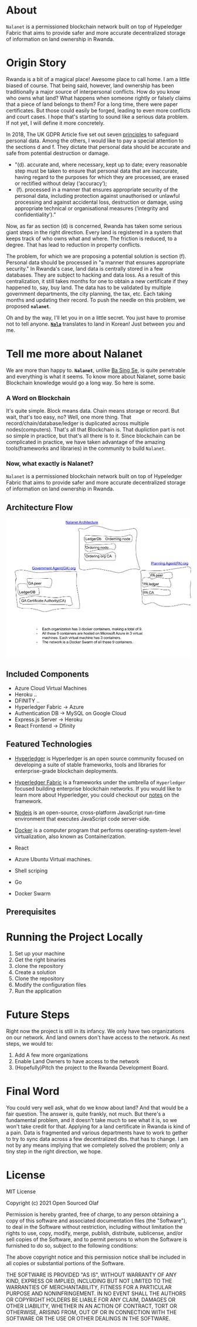 # About
`Nalanet` is a permissioned blockchain network built on top of Hypeledger Fabric that aims to provide safer and more accurate decentralized storage of information on land ownership in Rwanda. 
# Origin Story
Rwanda is a bit of a magical place! Awesome place to call home. I am a little biased of course. That being said, however, land ownership has been traditionally a major source of interpersonal conflicts. How do you know who owns what land? What happens when someone rightly or falsely claims that a piece of land belongs to them? For a long time, there were paper certificates. But those could easily be forged, leading to even more conflicts and court cases. I hope that's starting to sound like a serious data problem. If not yet, I will define it more concretely. 

In 2018, The UK GDPR Article five set out seven [principles](https://ico.org.uk/for-organisations/guide-to-data-protection/guide-to-the-general-data-protection-regulation-gdpr/principles/) to safeguard personal data. Among the others, I would like to pay a special attention to the sections d and f. They dictate that personal data should be accurate and safe from potential destruction or damage. 
- "(d). accurate and, where necessary, kept up to date; every reasonable step must be taken to ensure that personal data that are inaccurate, having regard to the purposes for which they are processed, are erased or rectified without delay (‘accuracy’);
-  (f). processed in a manner that ensures appropriate security of the personal data, including protection against unauthorised or unlawful processing and against accidental loss, destruction or damage, using appropriate technical or organisational measures (‘integrity and confidentiality’).”

Now, as far as section (d) is concerned, Rwanda has taken some serious giant steps in the right direction. Every land is registered in a system that keeps track of who owns what and where. The friction is reduced, to a degree. That has lead to reduction in property conflicts. 

The problem, for which we are proposing a potential solution is section (f). Personal data should be processed in "a manner that ensures appropriate security." In Rwanda's case, land data is centrally stored in a few databases. They are subject to hacking and data loss. As a result of this centralization, it still takes months for one to obtain a new certificate if they happened to, say, buy land. The data has to be validated by multiple government departments, the city planning, the tax, etc. Each taking months and updating their record. To push the needle on this problem, we proposed **`nalanet`**.

Oh and by the way, I'll let you in on a little secret. You just have to promise not to tell anyone. [**`Nala`**](https://www.wordhippo.com/what-is/the-meaning-of/korean-word-bfd360c3b501756f751f4c447148df1ba5b1eca9.html) translates to land in Korean! Just between you and me. 

# Tell me more about Nalanet

We are more than happy to. **`Nalanet`**, unlike [Ba Sing Se](https://avatar.fandom.com/wiki/Ba_Sing_Se), is quite penetrable and everything is what it seems. To know more about Nalanet, some basic Blockchain knowledge would go a long way. So here is some.

### A Word on Blockchain
It's quite simple. Block means data. Chain means storage or record. But wait, that's too easy, no? Well, one more thing. That record/chain/database/ledger is duplicated across multiple nodes(computers). That's all that Blockchain is. That dupliction part is not so simple in practice, but that's all there is to it. Since blockchain can be complicated in practice, we have taken advantage of the amazing tools(frameworks and libraries) in the community to build `Nalanet`. 
### Now, what exactly is Nalanet?
`Nalanet` is a permissioned blockchain network built on top of Hypeledger Fabric that aims to provide safer and more accurate decentralized storage of information on land ownership in Rwanda. 




## Architecture Flow
![image info](./nalanet_architecture.jpg)

## Included Components
* Azure Cloud Virtual Machines
* Heroku ..
* DFINITY ..
* Hyperledger Fabric -> Azure
* Authentication DB -> MySQL on Google Cloud
* Express.js Server -> Heroku
* React Frontend -> Dfinity

## Featured Technologies
* [Hyperledger]() is Hyperledger is an open source community focused on developing a suite of stable frameworks, tools and libraries for enterprise-grade blockchain deployments.
* [Hyperledger Fabric]() is a frameworks under the umbrella of `Hyperledger` focused building enterprise blockchain networks. If you would like to learn more about Hyperledger, you could checkout our [notes]() on the framework. 
* [Nodejs](https://nodejs.org/en/) is an open-source, cross-platform JavaScript run-time environment that executes JavaScript code server-side.

* [Docker](https://www.docker.com/) is a computer program that performs operating-system-level virtualization, also known as Containerization.
* React
* Azure Ubuntu Virtual machines. 
* Shell scriping
* Go
* Docker Swarm
## Prerequisites

# Running the Project Locally
1. Set up your machine
2. Get the right binaries
3. clone the repository
4. Create a solution
5. Clone the repository
6. Modify the configuration files
7. Run the application
# Future Steps
Right now the project is still in its infancy. We only have two organizations on our network. And land owners don't have access to the network. As next steps, we would to:
1. Add A few more organizations
2. Enable Land Owners to have access to the network
3. (Hopefully)Pitch the project to the Rwanda Development Board. 
# Final Word
You could very well ask, what do we know about land? And that would be a fair question. The answer is, quite frankly, not much. But there's a fundamental problem, and it doesn't take much to see what it is, so we won't take credit for that. Applying for a land certificate in Rwanda is kind of a pain. Data is fragmented and various departments have to work to gether to try to sync data across a few decentralized dbs. that has to change. I am not by any means implying that we completely solved the problem; only a tiny step in the right direction, we hope. 
# License

MIT License

Copyright (c) 2021 Open Sourced Olaf

Permission is hereby granted, free of charge, to any person obtaining a copy
of this software and associated documentation files (the "Software"), to deal
in the Software without restriction, including without limitation the rights
to use, copy, modify, merge, publish, distribute, sublicense, and/or sell
copies of the Software, and to permit persons to whom the Software is
furnished to do so, subject to the following conditions:

The above copyright notice and this permission notice shall be included in all
copies or substantial portions of the Software.

THE SOFTWARE IS PROVIDED "AS IS", WITHOUT WARRANTY OF ANY KIND, EXPRESS OR
IMPLIED, INCLUDING BUT NOT LIMITED TO THE WARRANTIES OF MERCHANTABILITY,
FITNESS FOR A PARTICULAR PURPOSE AND NONINFRINGEMENT. IN NO EVENT SHALL THE
AUTHORS OR COPYRIGHT HOLDERS BE LIABLE FOR ANY CLAIM, DAMAGES OR OTHER
LIABILITY, WHETHER IN AN ACTION OF CONTRACT, TORT OR OTHERWISE, ARISING FROM,
OUT OF OR IN CONNECTION WITH THE SOFTWARE OR THE USE OR OTHER DEALINGS IN THE
SOFTWARE.



